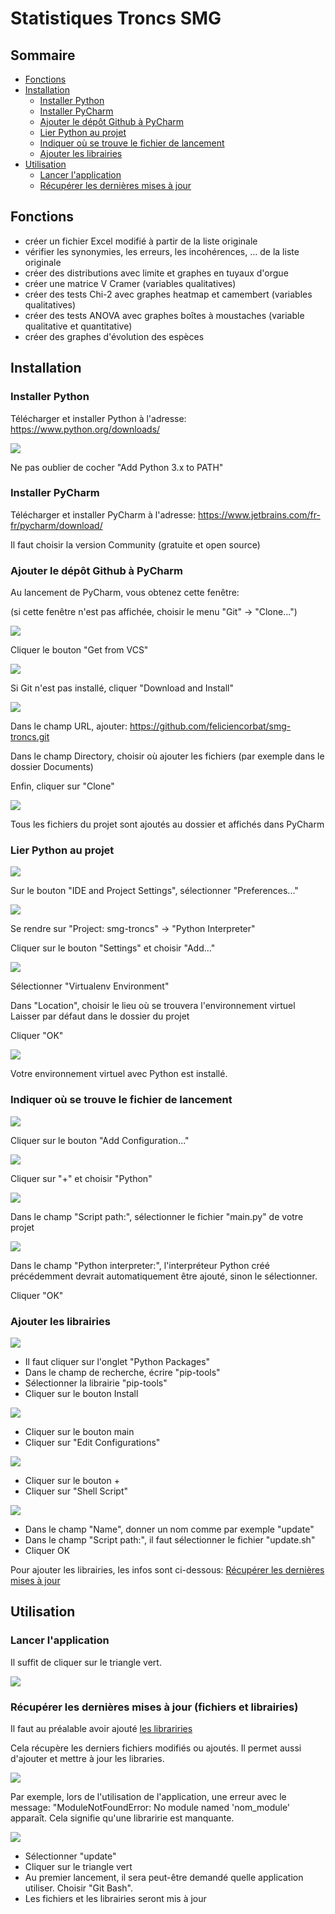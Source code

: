 # Statistiques Troncs SMG

## Sommaire
- [Fonctions](#fonctions)
- [Installation](#installation) 
  - [Installer Python](#installerpython)
  - [Installer PyCharm](#installerpycharm)
  - [Ajouter le dépôt Github à PyCharm](#ajoutergithub)
  - [Lier Python au projet](#lierpython)
  - [Indiquer où se trouve le fichier de lancement](#lancement)
  - [Ajouter les librairies](#librairies)
- [Utilisation](#utilisation)
  - [Lancer l'application](#lancer)
  - [Récupérer les dernières mises à jour](#miseajour)

## Fonctions <a id="fonctions"></a>

- créer un fichier Excel modifié à partir de la liste originale
- vérifier les synonymies, les erreurs, les incohérences, ... de la liste originale
- créer des distributions avec limite et graphes en tuyaux d'orgue
- créer une matrice V Cramer (variables qualitatives)
- créer des tests Chi-2 avec graphes heatmap et camembert (variables qualitatives)
- créer des tests ANOVA avec graphes boîtes à moustaches (variable qualitative et quantitative)
- créer des graphes d'évolution des espèces

## Installation <a id="installation"></a>

### Installer Python <a id="installerpython"></a>

Télécharger et installer Python à l'adresse: https://www.python.org/downloads/

![](readme/0.png)

Ne pas oublier de cocher "Add Python 3.x to PATH"

### Installer PyCharm <a id="installerpycharm"></a>

Télécharger et installer PyCharm à l'adresse: https://www.jetbrains.com/fr-fr/pycharm/download/

Il faut choisir la version Community (gratuite et open source)

### Ajouter le dépôt Github à PyCharm <a id="ajoutergithub"></a>

Au lancement de PyCharm, vous obtenez cette fenêtre:

(si cette fenêtre n'est pas affichée, choisir le menu "Git" -> "Clone...")

![](readme/1.png)

Cliquer le bouton "Get from VCS"

![](readme/2.png)

Si Git n'est pas installé, cliquer "Download and Install"

![](readme/3.png)

Dans le champ URL, ajouter: https://github.com/feliciencorbat/smg-troncs.git

Dans le champ Directory, choisir où ajouter les fichiers (par exemple dans le dossier Documents)

Enfin, cliquer sur "Clone"

![](readme/4.png)

Tous les fichiers du projet sont ajoutés au dossier et affichés dans PyCharm

### Lier Python au projet <a id="lierpython"></a>

![](readme/5.png)

Sur le bouton "IDE and Project Settings", sélectionner "Preferences..."

![](readme/6.png)

Se rendre sur "Project: smg-troncs" -> "Python Interpreter"

Cliquer sur le bouton "Settings" et choisir "Add..."

![](readme/7.png)

Sélectionner "Virtualenv Environment"

Dans "Location", choisir le lieu où se trouvera l'environnement virtuel
Laisser par défaut dans le dossier du projet

Cliquer "OK"

![](readme/8.png)

Votre environnement virtuel avec Python est installé.

### Indiquer où se trouve le fichier de lancement <a id="lancement"></a>

![](readme/9.png)

Cliquer sur le bouton "Add Configuration..."

![](readme/11.png)

Cliquer sur "+" et choisir "Python"

![](readme/12.png)

Dans le champ "Script path:", sélectionner le fichier "main.py" de votre projet

![](readme/13.png)

Dans le champ "Python interpreter:", l'interpréteur Python créé précédemment devrait automatiquement être ajouté, sinon le sélectionner.

Cliquer "OK"

### Ajouter les librairies <a id="librairies"></a>

![](readme/21.png)

- Il faut cliquer sur l'onglet "Python Packages"
- Dans le champ de recherche, écrire "pip-tools"
- Sélectionner la librairie "pip-tools"
- Cliquer sur le bouton Install

![](readme/22.png)

- Cliquer sur le bouton main
- Cliquer sur "Edit Configurations"

![](readme/23.png)

- Cliquer sur le bouton +
- Cliquer sur "Shell Script"

![](readme/27.png)

- Dans le champ "Name", donner un nom comme par exemple "update"
- Dans le champ "Script path:", il faut sélectionner le fichier "update.sh"
- Cliquer OK

Pour ajouter les librairies, les infos sont ci-dessous: [Récupérer les dernières mises à jour](#miseajour)

## Utilisation <a id="utilisation"></a>

### Lancer l'application <a id="lancer"></a>

Il suffit de cliquer sur le triangle vert.

![](readme/17.png)

### Récupérer les dernières mises à jour (fichiers et librairies) <a id="miseajour"></a>

Il faut au préalable avoir ajouté [les librariries](#librairies)

Cela récupère les derniers fichiers modifiés ou ajoutés. 
Il permet aussi d'ajouter et mettre à jour les libraries.

![](readme/19.png)

Par exemple, lors de l'utilisation de l'application, une erreur avec le message: 
"ModuleNotFoundError: No module named 'nom_module' apparaît. 
Cela signifie qu'une libraririe est manquante.

![](readme/26.png)

- Sélectionner "update"
- Cliquer sur le triangle vert
- Au premier lancement, il sera peut-être demandé quelle application utiliser. Choisir "Git Bash".
- Les fichiers et les librairies seront mis à jour